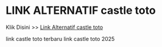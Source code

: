 # LINK ALTERNATIF castle toto

Klik Disini >> <a href="https://linksto.pages.dev/">Link Alternatif castle toto </a>

link castle toto terbaru
link castle toto 2025